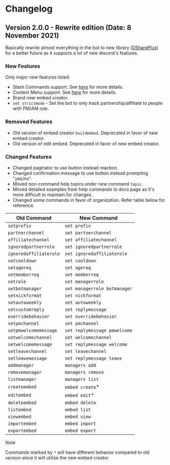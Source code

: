 # Changelog

## Version 2.0.0 - Rewrite edition (Date: 8 November 2021)

Basically rewrite almost everything in the bot to new library ([DSharpPlus](https://github.com/DSharpPlus/DSharpPlus)) for a better future as it supports a lot of new discord's features.

### New Features

Only major new features listed.

- Slash Commands support. See [here](commands/index.md) for more details.
- Context Menu support. See [here](commands/context_menu.md) for more details.
- Brand new embed creator.
- `set strictmode` - Set the bot to only track partnership/affiliate to people with PM/AM role.

### Removed Features

- Old version of embed creator `buildembed`. Deprecated in favor of new embed creator.
- Old version of edit embed. Deprecated in favor of new embed creator.

### Changed Features

- Changed paginator to use button instead reaction.
- Changed confirmation message to use button instead prompting "yes/no".
- Moved non-command help topics under new command `topic`.
- Moved detailed examples from help commands to docs page as it's more difficult to maintain for changes.
- Changed some commands in favor of organization. Refer table below for reference.

| Old Command            | New Command                  |
| ---------------------- | ---------------------------- |
| `setprefix`            | `set prefix`                 |
| `partnerchannel`       | `set partnerchannel`         |
| `affiliatechannel`     | `set affiliatechannel`       |
| `ignoredpartnerrole`   | `set ignoredpartnerrole`     |
| `ignoredaffiliaterole` | `set ignoredaffiliaterole`   |
| `setcooldown`          | `set cooldown`               |
| `setagereq`            | `set agereq`                 |
| `setmemberreq`         | `set memberreq`              |
| `setrole`              | `set managerrole`            |
| `setbotmanager`        | `set managerrole botmanager` |
| `setnickformat`        | `set nickformat`             |
| `setautoweekly`        | `set autoweekly`             |
| `setcustomreply`       | `set replymessage`           |
| `overridebehavior`     | `set overridebehavior`       |
| `setpmchannel`         | `set pmchannel`              |
| `setpmwelcomemessage`  | `set replymessage pmwelcome` |
| `setwelcomechannel`    | `set welcomechannel`         |
| `setwelcomemessage`    | `set replymessage welcome`   |
| `setleavechannel`      | `set leavechannel`           |
| `setleavemessage`      | `set replymessage leave`     |
| `addmanager`           | `managers add`               |
| `removemanager`        | `managers remove`            |
| `listmanager`          | `managers list`              |
| `createembed`          | `embed create`*              |
| `editembed`            | `embed edit`*                |
| `deleteembed`          | `embed delete`               |
| `listembed`            | `embed list`                 |
| `viewembed`            | `embed view`                 |
| `importembed`          | `embed import`               |
| `exportembed`          | `embed export`               |

> [!NOTE]
> Commands marked by `*` will have different behavior compared to old version since it will utilize the new embed creator